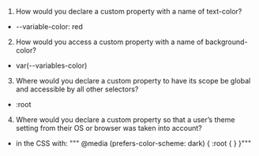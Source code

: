 1. How would you declare a custom property with a name of text-color?
- --variable-color: red
2. How would you access a custom property with a name of background-color?
- var(--variables-color)
3. Where would you declare a custom property to have its scope be global and accessible by all other selectors?
- :root
4. Where would you declare a custom property so that a user’s theme setting from their OS or browser was taken into account?
- in the CSS with:
""" @media (prefers-color-scheme: dark) {
  :root {
  }
}"""
